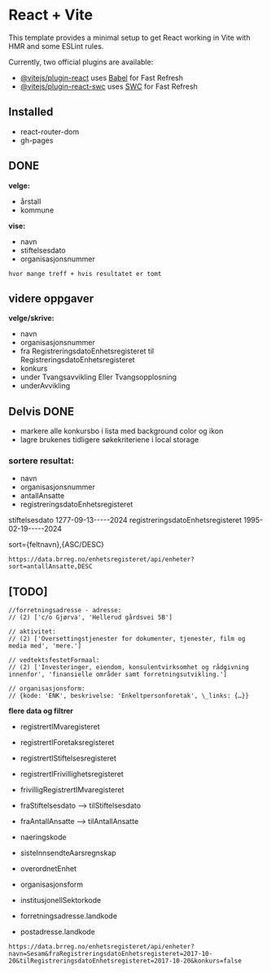 # React + Vite

This template provides a minimal setup to get React working in Vite with HMR and some ESLint rules.

Currently, two official plugins are available:

- [@vitejs/plugin-react](https://github.com/vitejs/vite-plugin-react/blob/main/packages/plugin-react/README.md) uses [Babel](https://babeljs.io/) for Fast Refresh
- [@vitejs/plugin-react-swc](https://github.com/vitejs/vite-plugin-react-swc) uses [SWC](https://swc.rs/) for Fast Refresh

## Installed

- react-router-dom
- gh-pages

## DONE

**velge:**

- årstall
- kommune

**vise:**

- navn
- stiftelsesdato
- organisasjonsnummer

`hvor mange treff + hvis resultatet er tomt`

## videre oppgaver

**velge/skrive:**

- navn
- organisasjonsnummer
- fra RegistreringsdatoEnhetsregisteret til RegistreringsdatoEnhetsregisteret
- konkurs
- under Tvangsavvikling Eller Tvangsopplosning
- underAvvikling

## Delvis DONE

- markere alle konkursbo i lista med background color og ikon
- lagre brukenes tidligere søkekriteriene i local storage

### sortere resultat:

- navn
- organisasjonsnummer
- antallAnsatte
- registreringsdatoEnhetsregisteret

stiftelsesdato 1277-09-13-----2024
registreringsdatoEnhetsregisteret 1995-02-19-----2024

sort={feltnavn},{ASC/DESC}

`https://data.brreg.no/enhetsregisteret/api/enheter?sort=antallAnsatte,DESC`

## [TODO]

```
//forretningsadresse - adresse:
// (2) ['c/o Gjørva', 'Hellerud gårdsvei 5B']

// aktivitet:
// (2) ['Oversettingstjenester for dokumenter, tjenester, film og media med', 'mere.']

// vedtektsfestetFormaal:
// (2) ['Investeringer, eiendom, konsulentvirksomhet og rådgivning innenfor', 'finansielle områder samt forretningsutvikling.']

// organisasjonsform:
// {kode: 'ENK', beskrivelse: 'Enkeltpersonforetak', \_links: {…}}
```

**flere data og filtrer**

- registrertIMvaregisteret
- registrertIForetaksregisteret
- registrertIStiftelsesregisteret
- registrertIFrivillighetsregisteret
- frivilligRegistrertIMvaregisteret

- fraStiftelsesdato --> tilStiftelsesdato
- fraAntallAnsatte --> tilAntallAnsatte

- naeringskode
- sisteInnsendteAarsregnskap

- overordnetEnhet
- organisasjonsform
- institusjonellSektorkode
- forretningsadresse.landkode
- postadresse.landkode

`https://data.brreg.no/enhetsregisteret/api/enheter?navn=Sesam&fraRegistreringsdatoEnhetsregisteret=2017-10-20&tilRegistreringsdatoEnhetsregisteret=2017-10-20&konkurs=false`

